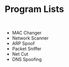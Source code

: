 <h1><b>Program Lists</b></h1></br>
<ul>
  <li>MAC Changer</li>
  <li>Network Scanner</li>
  <li>ARP Spoof</li>
  <li>Packet Sniffer</li>
  <li>Net Cut</li>
  <li>DNS Spoofing</li>
</ul>
